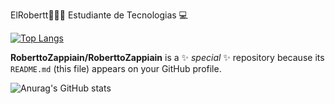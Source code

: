 ElRobertt👨🏻‍💻
Estudiante de Tecnologias 💻

[![Top Langs](https://github-readme-stats.vercel.app/api/top-langs/?username=roberttozappiain&layout=compact)](https://github.com/roberttozappiain/github-readme-stats)

**RoberttoZappiain/RoberttoZappiain** is a ✨ _special_ ✨ repository because its `README.md` (this file) appears on your GitHub profile.


![Anurag's GitHub stats](https://github-readme-stats.vercel.app/api?username=roberttozappiain&show_icons=true&theme=radical)

<!--
Here are some ideas to get you started:

- 🔭 I’m currently working on ...
- 🌱 I’m currently learning ...
- 👯 I’m looking to collaborate on ...
- 🤔 I’m looking for help with ...
- 💬 Ask me about ...
- 📫 How to reach me: ...
- 😄 Pronouns: ...
- ⚡ Fun fact: ...
-->
